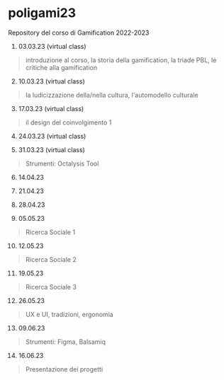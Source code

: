 # poligami23
Repository del corso di Gamification 2022-2023

1. 03.03.23 (virtual class)

> introduzione al corso, la storia della gamification, la triade PBL, le critiche alla gamification

2. 10.03.23 (virtual class)

> la ludicizzazione della/nella cultura, l'automodello culturale

3. 17.03.23 (virtual class)

> il design del coinvolgimento 1

4. 24.03.23 (virtual class)

> 

5. 31.03.23 (virtual class)

> Strumenti: Octalysis Tool

6. 14.04.23

>

7. 21.04.23

>

8. 28.04.23

>

9. 05.05.23

> Ricerca Sociale 1

10. 12.05.23

> Ricerca Sociale 2

11. 19.05.23

> Ricerca Sociale 3

12. 26.05.23

> UX e UI, tradizioni, ergonomia

13. 09.06.23

> Strumenti: Figma, Balsamiq

14. 16.06.23

> Presentazione dei progetti
